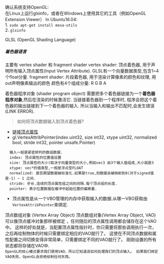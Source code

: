 确认系统支持OpenGL:  
在Linux上运行glxinfo，或者在Windows上使用其它的工具（例如OpenGL Extension Viewer）
In Ubuntu16.04:  
    1. `sudo apt-get install mesa-utils`  
    2. `glxinfo`  
    
   
   
GLSL (OpenGL Shading Language)
##### 着色器语言
主要有 vertex shader 和 fragment shader
vertex shader: 
    顶点着色器, 用于声明所有输入顶点属性(Input Vertex Attribute).
    GLSL有一个向量数据类型,包含1~4个float分量.
fragment shader:
    片段着色器, 用于渲染计算像素的颜色和纹理, 用out声明像素输出的颜色
    颜色有4个组成分量: R G B A
    
着色器程序对象 (shader program object)
    需要把多个着色器链接为一个**着色器程序对象**,然后在渲染的时候激活它.
    当链接着色器到一个程序时, 程序会把这个着色器的输出链接到下一个着色器的输入.
    所以当输入和输出不匹配时,会发生错误(LINK ERROR).
    
    
> 如何将顶点数据输入到顶点着色器?
  - [链接顶点属性](https://learnopengl-cn.readthedocs.io/zh/latest/01%20Getting%20started/04%20Hello%20Triangle/#_2)
  - gl.VertexAttribPointer(index uint32, size int32, xtype uint32, normalized bool, stride int32, pointer unsafe.Pointer)
  ```asciidoc
    输入一般是紧密排列的数组数据.
    index: 顶点属性的位置值设置
    size: 顶点属性的大小(取决于向量类型的大小,例如vec3 由3个输入值组成,大小就是3
    xtype: vec*的值类型,一般是浮点型FLOAT
    normalized: 是否期望数据被标准化.如果是true,则数据会被映射到0(对于signed值是-1) ~ 1 之间.
    stride: 步长.连续的顶点属性组之间的间隔.每个顶点组的长度.
    pointer: 表示位置数据在缓冲中起始位置的偏移量.
```
  - 顶点属性是从一个VBO管理的内存中获取输入的数据.从哪一VBO获取由`VertexAttribPointer`来绑定.
    
顶点数组对象 (Vertex Array Object)
    顶点数组对象(Vertex Array Object, VAO)可以像顶点缓冲对象那样被绑定
    ，任何随后的顶点属性调用都会储存在这个VAO中。
    这样的好处就是，当配置顶点属性指针时，你只需要将那些调用执行一次，
    之后再绘制物体的时候只需要绑定相应的VAO就行了。
    这使在不同顶点数据和属性配置之间切换变得非常简单，只需要绑定不同的VAO就行了。
    刚刚设置的所有状态都将存储在VAO中.  
    `OpenGL的核心模式要求我们使用VAO，所以它知道该如何处理我们的顶点输入。
    如果我们绑定VAO失败，OpenGL会拒绝绘制任何东西。`
  

